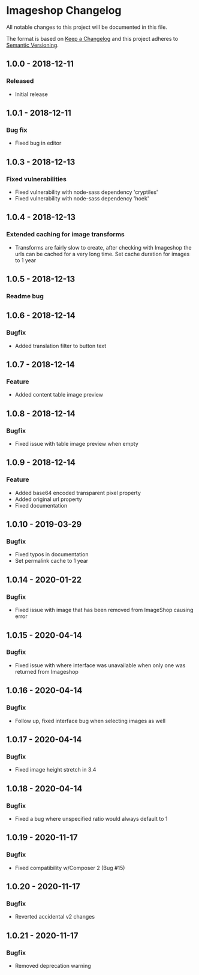 # Imageshop Changelog

All notable changes to this project will be documented in this file.

The format is based on [Keep a Changelog](http://keepachangelog.com/) and this project adheres to [Semantic Versioning](http://semver.org/).

## 1.0.0 - 2018-12-11
### Released
- Initial release

## 1.0.1 - 2018-12-11
### Bug fix
- Fixed bug in editor

## 1.0.3 - 2018-12-13
### Fixed vulnerabilities
- Fixed vulnerability with node-sass dependency 'cryptiles'
- Fixed vulnerability with node-sass dependency 'hoek'

## 1.0.4 - 2018-12-13
### Extended caching for image transforms
- Transforms are fairly slow to create, after checking with Imageshop the urls can be cached for a very long time. Set cache duration for images to 1 year

## 1.0.5 - 2018-12-13
### Readme bug

## 1.0.6 - 2018-12-14
### Bugfix
- Added translation filter to button text

## 1.0.7 - 2018-12-14
### Feature
- Added content table image preview

## 1.0.8 - 2018-12-14
### Bugfix
- Fixed issue with table image preview when empty

## 1.0.9 - 2018-12-14
### Feature
- Added base64 encoded transparent pixel property
- Added original url property
- Fixed documentation

## 1.0.10 - 2019-03-29
### Bugfix
- Fixed typos in documentation
- Set permalink cache to 1 year

## 1.0.14 - 2020-01-22
### Bugfix
- Fixed issue with image that has been removed from ImageShop causing error

## 1.0.15 - 2020-04-14
### Bugfix
- Fixed issue with where interface was unavailable when only one was returned from Imageshop

## 1.0.16 - 2020-04-14
### Bugfix
- Follow up, fixed interface bug when selecting images as well

## 1.0.17 - 2020-04-14
### Bugfix
- Fixed image height stretch in 3.4

## 1.0.18 - 2020-04-14
### Bugfix
- Fixed a bug where unspecified ratio would always default to 1

## 1.0.19 - 2020-11-17
### Bugfix
- Fixed compatibility w/Composer 2 (Bug #15)

## 1.0.20 - 2020-11-17
### Bugfix
- Reverted accidental v2 changes

## 1.0.21 - 2020-11-17
### Bugfix
- Removed deprecation warning